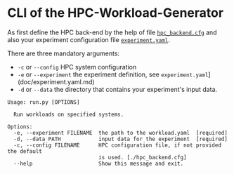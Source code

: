 # CLI of the HPC-Workload-Generator

As first define the HPC back-end by the help of file [`hpc_backend.cfg`](doc/hpc_backend.cfg.md) and also your experiment configuration file [`experiment.yaml`](doc/experiment.yaml.md).

There are three mandatory arguments:
  * `-c` or `--config` HPC system configuration
  * `-e` or `--experiment` the experiment definition, see `experiment.yaml`](doc/experiment.yaml.md)
  * `-d` or `--data` the directory that contains your experiment's input data.


```
Usage: run.py [OPTIONS]

  Run workloads on specified systems.

Options:
  -e, --experiment FILENAME  the path to the workload.yaml  [required]
  -d, --data PATH            input data for the experiment  [required]
  -c, --config FILENAME      HPC configuration file, if not provided the default
                             is used. [./hpc_backend.cfg]
  --help                     Show this message and exit.
```
